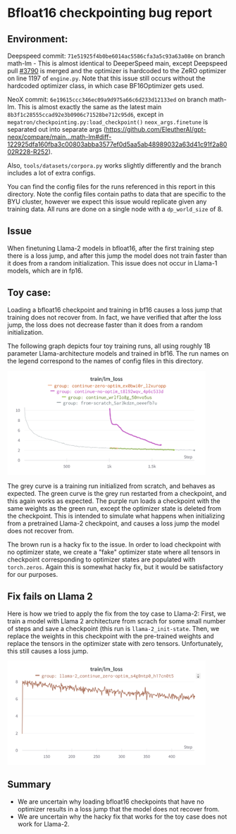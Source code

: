 # Bfloat16 checkpointing bug report

## Environment:

Deepspeed commit: `71e51925f4b0be6014ac5586cfa3a5c93a63a08e` on branch math-lm - This is almost identical to DeeperSpeed main, except Deepspeed pull [#3790](https://github.com/microsoft/DeepSpeed/pull/3790/files) is merged and the optimizer is hardcoded to the ZeRO optimizer on line 1197 of `engine.py`. Note that this issue still occurs without the hardcoded optimizer class, in which case BF16Optimizer gets used.

NeoX commit: `6e19615ccc346ec09a9d975a66c6d233d12133ed` on branch math-lm. This is almost exactly the same as the latest main `8b3f1c28555ccad92e3b0906c71528be712c95d6`, except in `megatron/checkpointing.py:load_checkpoint()` `neox_args.finetune` is separated out into separate args (<https://github.com/EleutherAI/gpt-neox/compare/main...math-lm#diff-122925dfa160fba3c00803abba3577ef0d5aa5ab48989032a63d41c91f2a8002R228-R252>).

Also, `tools/datasets/corpora.py` works slightly differently and the branch includes a lot of extra configs.

You can find the config files for the runs referenced in this report in this directory. Note the config files contain paths to data that are specific to the BYU cluster, however we expect this issue would replicate given any training data. All runs are done on a single node with a `dp_world_size` of 8.

## Issue

When finetuning Llama-2 models in bfloat16, after the first training step there is a loss jump, and after this jump the model does not train faster than it does from a random initialization. This issue does not occur in Llama-1 models, which are in fp16.

## Toy case:

Loading a bfloat16 checkpoint and training in bf16 causes a loss jump that training does not recover from. In fact, we have verified that after the loss jump, the loss does not decrease faster than it does from a random initialization.

The following graph depicts four toy training runs, all using roughly 1B parameter Llama-architecture models and trained in bf16. The run names on the legend correspond to the names of config files in this directory.

<img src="./toy_bf16.png" width="450">

The grey curve is a training run initialized from scratch, and behaves as expected. The green curve is the grey run restarted from a checkpoint, and this again works as expected. The purple run loads a checkpoint with the same weights as the green run, except the optimizer state is deleted from the checkpoint. This is intended to simulate what happens when initializing from a pretrained Llama-2 checkpoint, and causes a loss jump the model does not recover from.

The brown run is a hacky fix to the issue. In order to load checkpoint with no optimizer state, we create a "fake" optimizer state where all tensors in checkpoint corresponding to optimizer states are populated with `torch.zeros`. Again this is somewhat hacky fix, but it would be satisfactory for our purposes.

## Fix fails on Llama 2

Here is how we tried to apply the fix from the toy case to Llama-2: First, we train a model with Llama 2 architecture from scrach for some small number of steps and save a checkpoint (this run is `llama-2_init-state`. Then, we replace the weights in this checkpoint with the pre-trained weights and replace the tensors in the optimizer state with zero tensors. Unfortunately, this still causes a loss jump.

<img src="./llama-2_bf16.png" width="450">

## Summary

- We are uncertain why loading bfloat16 checkpoints that have no optimizer results in a loss jump that the model does not recover from.
- We are uncertain why the hacky fix that works for the toy case does not work for Llama-2.
